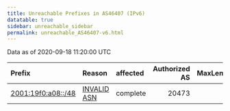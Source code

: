 ```yaml
---
title: Unreachable Prefixes in AS46407 (IPv6)
datatable: true
sidebar: unreachable_sidebar
permalink: unreachable_AS46407-v6.html
---
```


Data as of 2020-09-18 11:20:00 UTC


<div class="datatable-begin"></div>

| Prefix                                                         | Reason                                                                                                    | affected   |   Authorized AS |   MaxLength | Anchor                           |   unreachable /48s |
|:---------------------------------------------------------------|:----------------------------------------------------------------------------------------------------------|:-----------|----------------:|------------:|:---------------------------------|-------------------:|
| [2001:19f0:a08::/48](https://stat.ripe.net/2001:19f0:a08::/48) | [INVALID ASN](https://rpki-validator.ripe.net/announcement-preview?asn=AS46407&prefix=2001:19f0:a08::/48) | complete   |           20473 |          48 | [ARIN](unreachable_ARIN-v6.html) |                  1 |

<div class="datatable-end"></div>